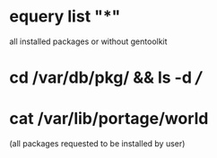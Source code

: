 # equery list "*" 
all installed packages
or without gentoolkit 
# cd /var/db/pkg/ && ls -d */*
# cat /var/lib/portage/world 
(all packages requested to be installed by user)

